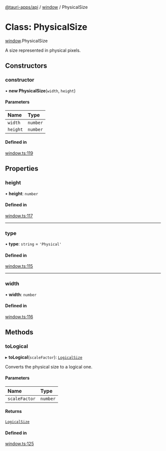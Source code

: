 [@tauri-apps/api](../index.md) / [window](../modules/window.md) / PhysicalSize

# Class: PhysicalSize

[window](../modules/window.md).PhysicalSize

A size represented in physical pixels.

## Constructors

### constructor

• **new PhysicalSize**(`width`, `height`)

#### Parameters

| Name | Type |
| :------ | :------ |
| `width` | `number` |
| `height` | `number` |

#### Defined in

[window.ts:119](https://github.com/tauri-apps/tauri/blob/8ab8d52/tooling/api/src/window.ts#L119)

## Properties

### height

• **height**: `number`

#### Defined in

[window.ts:117](https://github.com/tauri-apps/tauri/blob/8ab8d52/tooling/api/src/window.ts#L117)

___

### type

• **type**: `string` = `'Physical'`

#### Defined in

[window.ts:115](https://github.com/tauri-apps/tauri/blob/8ab8d52/tooling/api/src/window.ts#L115)

___

### width

• **width**: `number`

#### Defined in

[window.ts:116](https://github.com/tauri-apps/tauri/blob/8ab8d52/tooling/api/src/window.ts#L116)

## Methods

### toLogical

▸ **toLogical**(`scaleFactor`): [`LogicalSize`](window.LogicalSize.md)

Converts the physical size to a logical one.

#### Parameters

| Name | Type |
| :------ | :------ |
| `scaleFactor` | `number` |

#### Returns

[`LogicalSize`](window.LogicalSize.md)

#### Defined in

[window.ts:125](https://github.com/tauri-apps/tauri/blob/8ab8d52/tooling/api/src/window.ts#L125)
